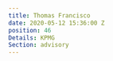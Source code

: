 ```yaml
---
title: Thomas Francisco
date: 2020-05-12 15:36:00 Z
position: 46
Details: KPMG
Section: advisory
---
```


